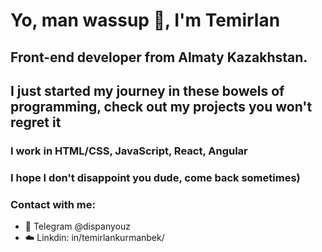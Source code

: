 # Yo, man wassup :vulcan_salute:, I'm Temirlan
## Front-end developer from Almaty Kazakhstan.
## I just started my journey in these bowels of programming, check out my projects you won't regret it
### I work in HTML/CSS, JavaScript, React, Angular
### I hope I don't disappoint you dude, come back sometimes)
### Contact with me:
- :speech_balloon: Telegram @dispanyouz
- :cloud: Linkdin: in/temirlankurmanbek/
